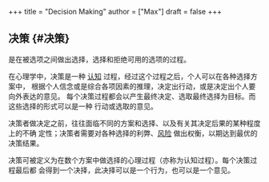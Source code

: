 +++
title = "Decision Making"
author = ["Max"]
draft = false
+++

## 决策 {#决策}

是在被选项之间做出选择，选择和拒绝可用的选项的过程。

在心理学中，决策是一种 [认知](cognition.md) 过程，经过这个过程之后，个人可以在各种选择方案中，
根据个人信念或是综合各项因素的推理，决定出行动，或是决定出个人要向外表达的意见。
每个决策过程都会以产生最终决定、选取最终选择为目标。而这些选择的形式可以是一种
行动或选取的意见。

决策者做决定之前，往往面临不同的方案和选择、以及有关其决定后果的某种程度上的不确
定性；决策者需要对各种选择的利弊、[风险](risk.md) 做出权衡，以期达到最优的决策结果。

决策可被定义为在数个方案中做选择的心理过程（亦称为认知过程）。每个决策过程最后都
会得到一个决择，此决择可以是一个行为，也可以是一个意见。
